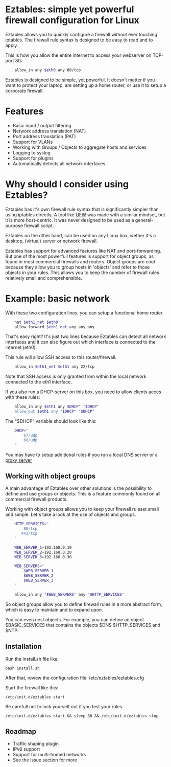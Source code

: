 # Eztables: simple yet powerful firewall configuration for Linux

Eztables allows you to quickly configure a firewall without ever touching iptables. The firewall rule syntax is designed to be easy to read and to apply.  

This is how you allow the entire internet to access your webserver on TCP-port 80:

```sh
	allow_in any $eth0 any 80/tcp
``` 

Eztables is designed to be simple, yet powerful. It doesn't matter if you want to protect your laptop, are setting up a home router, or use it to setup a corporate firewall. 

# Features

* Basic input / output filtering
* Network address translation (NAT)
* Port address translation (PAT)
* Support for VLANs
* Working with Groups / Objects to aggregate hosts and services
* Logging to syslog
* Support for plugins
* Automatically detects all network interfaces

# Why should I consider using Eztables?

Eztables has it's own firewall rule syntax that is significantly simpler than using iptables directly. A tool like [UFW](https://help.ubuntu.com/community/UFW) was made with a similar mindset, but it is more host-centric. It was never designed to be used as a general-purpose firewall script.

Eztables on the other hand, can be used on any Linux box, wether it's a desktop, (virtual) server or network firewall. 
 
Eztables has support for advanced features like NAT and port-forwarding. But one of the most powerfull features is support for object groups, as found in most commercial firewalls and routers. Object groups are cool because they allow you to group hosts in 'objects' and refer to those objects in your rules. This allows you to keep the number of firewall rules relatively small and comprehensible.

# Example: basic network 

With these two configuration lines, you can setup a functional home router. 

```sh
    nat $eth1_net $eth0
    allow_forward $eth1_net any any any
```

That's easy right? It's just two lines because Eztables can detect all network interfaces and it can also figure out which interface is connected to the internet (eth0).

This rule will allow SSH access to this router/firewall.

```sh
    allow_in $eth1_net $eth1 any 22/tcp
```

Note that SSH access is only granted from within the local network connected to the eth1 interface.

If you also run a DHCP-server on this box, you need to allow clients acces with these rules:

```sh
	allow_in any $eth1 any $DHCP" "$DHCP"
	allow_out $eth1 any "$DHCP" "$DHCP"
```

The "$DHCP" variable should look like this:

```sh
	DHCP="
	    67/udp
	    68/udp
	"
```

You may have to setup additional rules if you run a local DNS server or a [proxy server](http://louwrentius.com/setting-up-a-squid-proxy-with-clamav-anti-virus-using-c-icap.html)

## Working with object groups

A main advantage of Eztables over other solutions is the possibility to define and use groups or objects. This is a feature commonly found on all commercial firewall products. 

Working with object groups allows you to keep your firewall ruleset small and simple. Let's take a look at the use of objects and groups.

```sh
    HTTP_SERVICES="
        80/tcp
       443/tcp
    "

    WEB_SERVER_1=192.168.0.10
    WEB_SERVER_2=192.168.0.20
    WEB_SERVER_3=192.168.0.30

    WEB_SERVERS="
        $WEB_SERVER_1
        $WEB_SERVER_2
        $WEB_SERVER_3
    "

    allow_in any "$WEB_SERVERS" any "$HTTP_SERVICES"
```

So object groups allow you to define firewall rules in a more abstract form, which is easy to maintain and to expand upon.

You can even nest objects. For example, you can define an object $BASIC_SERVICES that contains the objects $DNS $HTTP_SERVICES and $NTP. 

## Installation

Run the install.sh file like:

    bash install.sh

After that, review the configuration file: /etc/eztables/eztables.cfg

Start the firewall like this:

    /etc/init.d/eztables start

Be carefull not to lock yourself out if you test your rules.

    /etc/init.d/eztables start && sleep 30 && /etc/init.d/eztables stop

## Roadmap

- Traffic shaping plugin
- IPv6 support
- Support for multi-homed networks
- See the issue section for more 
